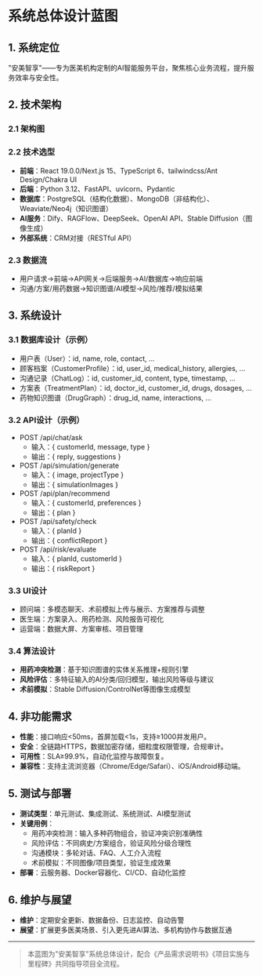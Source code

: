 # 系统总体设计蓝图

## 1. 系统定位
"安美智享"——专为医美机构定制的AI智能服务平台，聚焦核心业务流程，提升服务效率与安全性。

## 2. 技术架构
### 2.1 架构图


### 2.2 技术选型
- **前端**：React 19.0.0/Next.js 15、TypeScript 6、tailwindcss/Ant Design/Chakra UI
- **后端**：Python 3.12、FastAPI、uvicorn、Pydantic
- **数据库**：PostgreSQL（结构化数据）、MongoDB（非结构化）、Weaviate/Neo4j（知识图谱）
- **AI服务**：Dify、RAGFlow、DeepSeek、OpenAI API、Stable Diffusion（图像生成）
- **外部系统**：CRM对接（RESTful API）

### 2.3 数据流
- 用户请求→前端→API网关→后端服务→AI/数据库→响应前端
- 沟通/方案/用药数据→知识图谱/AI模型→风险/推荐/模拟结果

## 3. 系统设计
### 3.1 数据库设计（示例）
- 用户表（User）：id, name, role, contact, ...
- 顾客档案（CustomerProfile）：id, user_id, medical_history, allergies, ...
- 沟通记录（ChatLog）：id, customer_id, content, type, timestamp, ...
- 方案表（TreatmentPlan）：id, doctor_id, customer_id, drugs, dosages, ...
- 药物知识图谱（DrugGraph）：drug_id, name, interactions, ...

### 3.2 API设计（示例）
- POST /api/chat/ask
  - 输入：{ customerId, message, type }
  - 输出：{ reply, suggestions }
- POST /api/simulation/generate
  - 输入：{ image, projectType }
  - 输出：{ simulationImages }
- POST /api/plan/recommend
  - 输入：{ customerId, preferences }
  - 输出：{ plan }
- POST /api/safety/check
  - 输入：{ planId }
  - 输出：{ conflictReport }
- POST /api/risk/evaluate
  - 输入：{ planId, customerId }
  - 输出：{ riskReport }

### 3.3 UI设计
- 顾问端：多模态聊天、术前模拟上传与展示、方案推荐与调整
- 医生端：方案录入、用药检测、风险报告可视化
- 运营端：数据大屏、方案审核、项目管理

### 3.4 算法设计
- **用药冲突检测**：基于知识图谱的实体关系推理+规则引擎
- **风险评估**：多特征输入的AI分类/回归模型，输出风险等级与建议
- **术前模拟**：Stable Diffusion/ControlNet等图像生成模型

## 4. 非功能需求
- **性能**：接口响应<50ms，首屏加载<1s，支持≥1000并发用户。
- **安全**：全链路HTTPS，数据加密存储，细粒度权限管理，合规审计。
- **可用性**：SLA≥99.9%，自动化监控与故障恢复。
- **兼容性**：支持主流浏览器（Chrome/Edge/Safari）、iOS/Android移动端。

## 5. 测试与部署
- **测试类型**：单元测试、集成测试、系统测试、AI模型测试
- **关键用例**：
  - 用药冲突检测：输入多种药物组合，验证冲突识别准确性
  - 风险评估：不同病史/方案组合，验证风险分级合理性
  - 沟通模块：多轮对话、FAQ、人工介入流程
  - 术前模拟：不同图像/项目类型，验证生成效果
- **部署**：云服务器、Docker容器化、CI/CD、自动化监控

## 6. 维护与展望
- **维护**：定期安全更新、数据备份、日志监控、自动告警
- **展望**：扩展更多医美场景、引入更先进AI算法、多机构协作与数据互通

---
> 本蓝图为"安美智享"系统总体设计，配合《产品需求说明书》《项目实施与里程碑》共同指导项目全流程。 